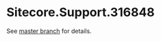 # Sitecore.Support.316848

See [master branch](https://github.com/sitecoresupport/Sitecore.Support.316848) for details.